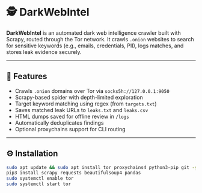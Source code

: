 # 🕵️ DarkWebIntel

**DarkWebIntel** is an automated dark web intelligence crawler built with Scrapy, routed through the Tor network. It crawls `.onion` websites to search for sensitive keywords (e.g., emails, credentials, PII), logs matches, and stores leak evidence securely.

---

## 📌 Features

- Crawls `.onion` domains over Tor via `socks5h://127.0.0.1:9050`
- Scrapy-based spider with depth-limited exploration
- Target keyword matching using regex (from `targets.txt`)
- Saves matched leak URLs to `leaks.txt` and `leaks.csv`
- HTML dumps saved for offline review in `/logs`
- Automatically deduplicates findings
- Optional proxychains support for CLI routing

---

## ⚙️ Installation

```bash
sudo apt update && sudo apt install tor proxychains4 python3-pip git -y
pip3 install scrapy requests beautifulsoup4 pandas
sudo systemctl enable tor
sudo systemctl start tor
